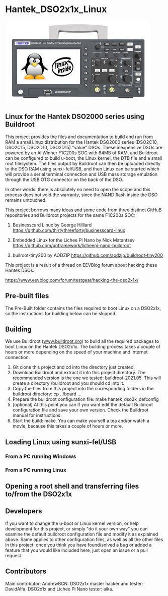 # Hantek_DSO2x1x_Linux
![myimage-alt-tag](https://github.com/AndrewBCN/Hantek_DSO2x1x_Linux/blob/main/Pictures/hanteklinuxinside1a_small.jpg?raw=true)
## Linux for the Hantek DSO2000 series using Buildroot

This project provides the files and documentation to build and run from RAM a small Linux distribution for the Hantek DSO2000 series (DSO2C10, DSO2C15, DSO2D10, DSO2D15) "value" DSOs.
These inexpensive DSOs are powered by an AllWinner F1C200s SOC with 64MB of RAM, and Buildroot can be configured to build u-boot, the Linux kernel, the DTB file and a small root filesystem.
The files output by Buildroot can then be uploaded directly to the DSO RAM using sunxi-fel/USB, and then Linux can be started which will provide a serial terminal connection and USB mass storage emulation through the USB OTG connector on the back of the DSO.

In other words: there is absolutely no need to open the scope and this process does not void the warranty, since the NAND flash inside the DSO remains untouched.

This project borrows many ideas and some code from three distinct GitHuB repositories and Buildroot projects for the same F1C200s SOC:

1. Businesscard Linux by George Hilliard https://github.com/thirtythreeforty/businesscard-linux

2. Embedded Linux for the Lichee Pi Nano by Nick Matantsev https://github.com/unframework/licheepi-nano-buildroot

3. builroot-tiny200 by AODZIP https://github.com/aodzip/buildroot-tiny200

This project is a result of a thread on EEVBlog forum about hacking these Hantek DSOs:

https://www.eevblog.com/forum/testgear/hacking-the-dso2x1x/

## Pre-built files

The Pre-Built folder contains the files required to boot Linux on a DSO2x1x, so the instructions for building below can be skipped.

## Building

We use Buildroot (www.buildroot.org) to build all the required packages to boot Linux on the Hantek DSO2x1x. The building process takes a couple of hours or more depending on the speed of your machine and Internet connection.

1. Git clone this project and cd into the directory just created.
2. Download Buildroot and extract it into this project directory. The recommended version is the one we tested: buildroot-2021.05. This will create a directory /buildroot and you should cd into it.
3. Copy the files from this project into the corresponding folders in the buildroot directory: cp ../board ...
4. Prepare the buildroot configuration file: make hantek_dso2k_defconfig
5. [optional] At this point you can if you want edit the default Buildroot configuration file and save your own version. Check the Buildroot manual for instructions.
6. Start the build: make. You can make yourself a tea and/or watch a movie, because this takes a couple of hours or more.

## Loading Linux using sunxi-fel/USB

### From a PC running Windows

### From a PC running Linux

## Opening a root shell and transferring files to/from the DSO2x1x

## Developers

If you want to change the u-boot or Linux kernel version, or help development for this project, or simply "do it your own way" you can examine the default buildroot configuration file and modify it as explained above. Same applies to other configuration files, as well as all the other files in this project: once you think you have found/solved a bug or added a feature that you would like included here, just open an issue or a pull request.

## Contributors

Main contributor: AndrewBCN.
DSO2x1x master hacker and tester: DavidAlfa.
DSO2x1x and Lichee Pi Nano tester: aika.
